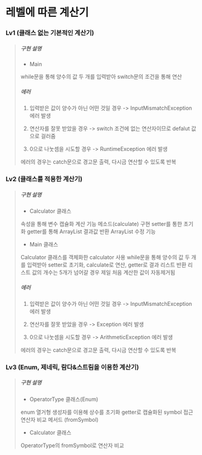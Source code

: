 # 레벨에 따른 계산기

### Lv1 (클래스 없는 기본적인 계산기)
  

> ##### 구현 설명
> + Main
>   
> while문을 통해 양수의 값 두 개를 입력받아 switch문의 조건을 통해 연산
>
> ##### 에러
> 1. 입력받은 값이 양수가 아닌 어떤 것일 경우
> -> InputMismatchException 에러 발생
>    
> 2. 연산자를 잘못 받았을 경우
> -> switch 조건에 없는 연산자이므로 defalut 값으로 걸러줌
>    
> 3. 0으로 나눗셈을 시도할 경우
> -> RuntimeException 에러 발생
>
> 에러의 경우는 catch문으로 경고문 출력, 다시금 연산할 수 있도록 반복

### Lv2 (클래스를 적용한 계산기)


> ##### 구현 설명
> + Calculator 클래스
>   
> 속성을 통해 변수 캡슐화
> 계산 기능 메소드(calculate) 구현
> setter를 통한 초기화
> getter를 통해 ArrayList 결과값 반환
> ArrayList 수정 기능
>
> + Main 클래스
>   
> Calculator 클래스를 객체화한 calculator 사용
> while문을 통해 양수의 값 두 개를 입력받아 setter로 초기화, calculate로 연산, getter로 결과 리스트 반환
> 리스트 값의 개수는 5개가 넘어갈 경우 제일 처음 계산한 값이 자동제거됨
>
> ##### 에러
> 1. 입력받은 값이 양수가 아닌 어떤 것일 경우
> -> InputMismatchException 에러 발생
>    
> 2. 연산자를 잘못 받았을 경우
> -> Exception 에러 발생
>    
> 3. 0으로 나눗셈을 시도할 경우
> -> ArithmeticException 에러 발생
>
> 에러의 경우는 catch문으로 경고문 출력, 다시금 연산할 수 있도록 반복

### Lv3 (Enum, 제네릭, 람다&스트림을 이용한 계산기)


> ##### 구현 설명
> + OperatorType 클래스(Enum)
>   
> enum 열거형 생성자를 이용해 상수를 초기화
> getter로 캡슐화된 symbol 접근
> 연산자 비교 메서드 (fromSymbol)
>
> + Calculator 클래스
>   
> OperatorType의 fromSymbol로 연산자 비교
> 
